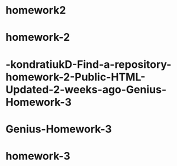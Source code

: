 # homework2
# homework-2
# -kondratiukD-Find-a-repository-homework-2-Public-HTML-Updated-2-weeks-ago-Genius-Homework-3
# Genius-Homework-3
# homework-3
